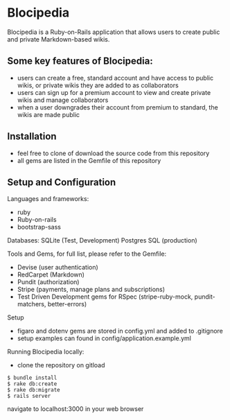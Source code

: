 # Blocipedia

Blocipedia is a Ruby-on-Rails application that allows users to create public and private Markdown-based wikis.

## Some key features of Blocipedia:
- users can create a free, standard account and have access to public wikis, or private wikis they are added to as collaborators
- users can sign up for a premium account to view and create private wikis and manage collaborators
- when a user downgrades their account from premium to standard, the wikis are made public

## Installation
- feel free to clone of download the source code from this repository
- all gems are listed in the Gemfile of this repository

## Setup and Configuration
Languages and frameworks:
- ruby
- Ruby-on-rails
- bootstrap-sass

Databases:
SQLite (Test, Development)
Postgres SQL (production)

Tools and Gems, for full list, please refer to the Gemfile:
- Devise (user authentication)
- RedCarpet (Markdown)
- Pundit (authorization)
- Stripe (payments, manage plans and subscriptions)
- Test Driven Development gems for RSpec (stripe-ruby-mock, pundit-matchers, better-errors)

Setup
- figaro and dotenv gems are stored in config.yml and added to .gitignore
- setup examples can found in config/application.example.yml

Running Blocipedia locally:
- clone the repository on gitload
```
$ bundle install
$ rake db:create
$ rake db:migrate
$ rails server
```
navigate to localhost:3000 in your web browser
